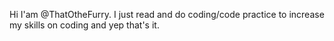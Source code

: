 Hi I'am @ThatOtheFurry. 
I just read and do coding/code practice 
to increase my skills on coding
and yep that's it.

